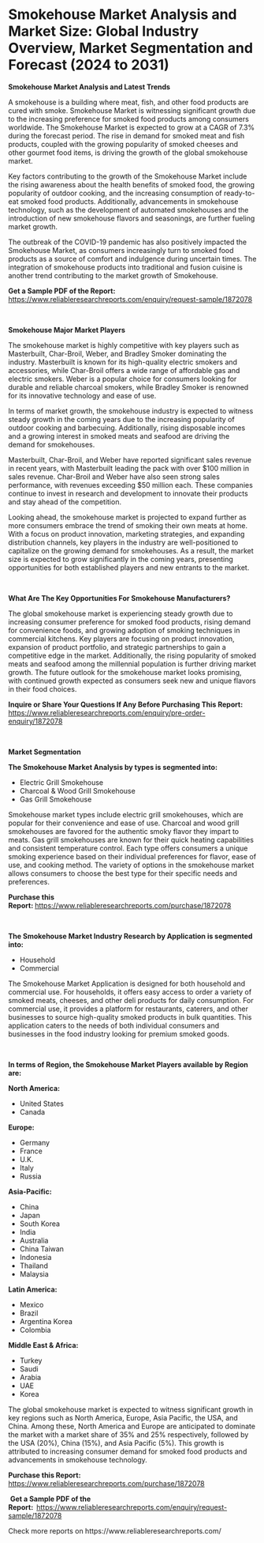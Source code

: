 <p><h1>Smokehouse Market Analysis and Market Size: Global Industry Overview, Market Segmentation and Forecast (2024 to 2031)</h1></p><p><strong>Smokehouse Market Analysis and Latest Trends</strong></p>
<p><p>A smokehouse is a building where meat, fish, and other food products are cured with smoke. Smokehouse Market is witnessing significant growth due to the increasing preference for smoked food products among consumers worldwide. The Smokehouse Market is expected to grow at a CAGR of 7.3% during the forecast period. The rise in demand for smoked meat and fish products, coupled with the growing popularity of smoked cheeses and other gourmet food items, is driving the growth of the global smokehouse market.</p><p>Key factors contributing to the growth of the Smokehouse Market include the rising awareness about the health benefits of smoked food, the growing popularity of outdoor cooking, and the increasing consumption of ready-to-eat smoked food products. Additionally, advancements in smokehouse technology, such as the development of automated smokehouses and the introduction of new smokehouse flavors and seasonings, are further fueling market growth.</p><p>The outbreak of the COVID-19 pandemic has also positively impacted the Smokehouse Market, as consumers increasingly turn to smoked food products as a source of comfort and indulgence during uncertain times. The integration of smokehouse products into traditional and fusion cuisine is another trend contributing to the market growth of Smokehouse.</p></p>
<p><strong>Get a Sample PDF of the Report:&nbsp;</strong> <a href="https://www.reliableresearchreports.com/enquiry/request-sample/1872078">https://www.reliableresearchreports.com/enquiry/request-sample/1872078</a></p>
<p>&nbsp;</p>
<p><strong>Smokehouse Major Market Players</strong></p>
<p><p>The smokehouse market is highly competitive with key players such as Masterbuilt, Char-Broil, Weber, and Bradley Smoker dominating the industry. Masterbuilt is known for its high-quality electric smokers and accessories, while Char-Broil offers a wide range of affordable gas and electric smokers. Weber is a popular choice for consumers looking for durable and reliable charcoal smokers, while Bradley Smoker is renowned for its innovative technology and ease of use.</p><p>In terms of market growth, the smokehouse industry is expected to witness steady growth in the coming years due to the increasing popularity of outdoor cooking and barbecuing. Additionally, rising disposable incomes and a growing interest in smoked meats and seafood are driving the demand for smokehouses.</p><p>Masterbuilt, Char-Broil, and Weber have reported significant sales revenue in recent years, with Masterbuilt leading the pack with over $100 million in sales revenue. Char-Broil and Weber have also seen strong sales performance, with revenues exceeding $50 million each. These companies continue to invest in research and development to innovate their products and stay ahead of the competition.</p><p>Looking ahead, the smokehouse market is projected to expand further as more consumers embrace the trend of smoking their own meats at home. With a focus on product innovation, marketing strategies, and expanding distribution channels, key players in the industry are well-positioned to capitalize on the growing demand for smokehouses. As a result, the market size is expected to grow significantly in the coming years, presenting opportunities for both established players and new entrants to the market.</p></p>
<p>&nbsp;</p>
<p><strong>What Are The Key Opportunities For Smokehouse Manufacturers?</strong></p>
<p><p>The global smokehouse market is experiencing steady growth due to increasing consumer preference for smoked food products, rising demand for convenience foods, and growing adoption of smoking techniques in commercial kitchens. Key players are focusing on product innovation, expansion of product portfolio, and strategic partnerships to gain a competitive edge in the market. Additionally, the rising popularity of smoked meats and seafood among the millennial population is further driving market growth. The future outlook for the smokehouse market looks promising, with continued growth expected as consumers seek new and unique flavors in their food choices.</p></p>
<p><strong>Inquire or Share Your Questions If Any Before Purchasing This Report:</strong> <a href="https://www.reliableresearchreports.com/enquiry/pre-order-enquiry/1872078">https://www.reliableresearchreports.com/enquiry/pre-order-enquiry/1872078</a></p>
<p>&nbsp;</p>
<p><strong>Market Segmentation</strong></p>
<p><strong>The Smokehouse Market Analysis by types is segmented into:</strong></p>
<p><ul><li>Electric Grill Smokehouse</li><li>Charcoal & Wood Grill Smokehouse</li><li>Gas Grill Smokehouse</li></ul></p>
<p><p>Smokehouse market types include electric grill smokehouses, which are popular for their convenience and ease of use. Charcoal and wood grill smokehouses are favored for the authentic smoky flavor they impart to meats. Gas grill smokehouses are known for their quick heating capabilities and consistent temperature control. Each type offers consumers a unique smoking experience based on their individual preferences for flavor, ease of use, and cooking method. The variety of options in the smokehouse market allows consumers to choose the best type for their specific needs and preferences.</p></p>
<p><strong>Purchase this Report:&nbsp;</strong><a href="https://www.reliableresearchreports.com/purchase/1872078">https://www.reliableresearchreports.com/purchase/1872078</a></p>
<p>&nbsp;</p>
<p><strong>The Smokehouse Market Industry Research by Application is segmented into:</strong></p>
<p><ul><li>Household</li><li>Commercial</li></ul></p>
<p><p>The Smokehouse Market Application is designed for both household and commercial use. For households, it offers easy access to order a variety of smoked meats, cheeses, and other deli products for daily consumption. For commercial use, it provides a platform for restaurants, caterers, and other businesses to source high-quality smoked products in bulk quantities. This application caters to the needs of both individual consumers and businesses in the food industry looking for premium smoked goods.</p></p>
<p>&nbsp;</p>
<p><strong>In terms of Region, the Smokehouse Market Players available by Region are:</strong></p>
<p>
    <p> <strong> North America: </strong>
        <ul>
            <li>United States</li>
            <li>Canada</li>
        </ul>
        </p> 
    <p> <strong> Europe: </strong>
        <ul>
            <li>Germany</li>
            <li>France</li>
            <li>U.K.</li>
            <li>Italy</li>
            <li>Russia</li>
        </ul>
        </p> 
    <p> <strong> Asia-Pacific: </strong>
        <ul>
            <li>China</li>
            <li>Japan</li>
            <li>South Korea</li>
            <li>India</li>
            <li>Australia</li>
            <li>China Taiwan</li>
            <li>Indonesia</li>
            <li>Thailand</li>
            <li>Malaysia</li>
        </ul>
        </p> 
    <p> <strong> Latin America: </strong>
        <ul>
            <li>Mexico</li>
            <li>Brazil</li>
            <li>Argentina Korea</li>
            <li>Colombia</li>
        </ul>
        </p> 
    <p> <strong> Middle East & Africa: </strong>
        <ul>
            <li>Turkey</li>
            <li>Saudi</li>
            <li>Arabia</li>
            <li>UAE</li>
            <li>Korea</li>
        </ul>
    </p>
    </p>
<p><p>The global smokehouse market is expected to witness significant growth in key regions such as North America, Europe, Asia Pacific, the USA, and China. Among these, North America and Europe are anticipated to dominate the market with a market share of 35% and 25% respectively, followed by the USA (20%), China (15%), and Asia Pacific (5%). This growth is attributed to increasing consumer demand for smoked food products and advancements in smokehouse technology.</p></p>
<p><strong>Purchase this Report: </strong><a href="https://www.reliableresearchreports.com/purchase/1872078">https://www.reliableresearchreports.com/purchase/1872078</a></p>
<p>&nbsp;<strong>Get a Sample PDF of the Report:&nbsp;&nbsp;</strong><a href="https://www.reliableresearchreports.com/enquiry/request-sample/1872078">https://www.reliableresearchreports.com/enquiry/request-sample/1872078</a></p>
<p><strong></strong></p>
<p>Check more reports on https://www.reliableresearchreports.com/</p>